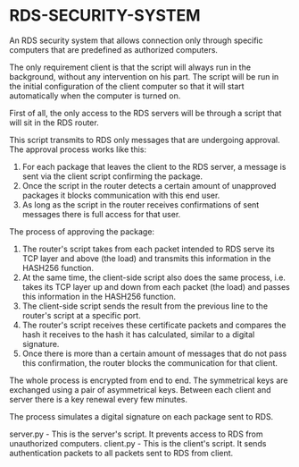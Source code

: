 # RDS-SECURITY-SYSTEM
An RDS security system that allows connection only through specific computers that are predefined as authorized computers.

The only requirement client is that the script will always run in the background, without any intervention on his part.
The script will be run in the initial configuration of the client computer so that it will start automatically when the computer is turned on.

First of all, the only access to the RDS servers will be through a script that will sit in the RDS router.

This script transmits to RDS only messages that are undergoing approval.
The approval process works like this:
1. For each package that leaves the client to the RDS server, a message is sent via the client script confirming the package.
2. Once the script in the router detects a certain amount of unapproved packages it blocks communication with this end user.
3. As long as the script in the router receives confirmations of sent messages there is full access for that user.

The process of approving the package:
1. The router's script takes from each packet intended to RDS serve its TCP layer and above (the load) and transmits this information in the HASH256 function.
2. At the same time, the client-side script also does the same process, i.e. takes its TCP layer up and down from each packet (the load) and passes this information in the HASH256 function.
3. The client-side script sends the result from the previous line to the router's script at a specific port.
4. The router's script receives these certificate packets and compares the hash it receives to the hash it has calculated, similar to a digital signature.
5. Once there is more than a certain amount of messages that do not pass this confirmation, the router blocks the communication for that client.

The whole process is encrypted from end to end.
The symmetrical keys are exchanged using a pair of asymmetrical keys.
Between each client and server there is a key renewal every few minutes.

The process simulates a digital signature on each package sent to RDS.

server.py - This is the server's script. It prevents access to RDS from unauthorized computers. 
client.py - This is the client's script. It sends authentication packets to all packets sent to RDS from client.
